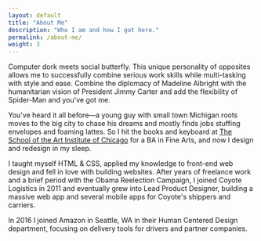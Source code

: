 ```yaml
---
layout: default
title: "About Me"
description: "Who I am and how I got here."
permalink: /about-me/
weight: 3
---
```


Computer dork meets social butterfly. This unique personality of opposites allows me to successfully combine serious work skills while multi-tasking with style and ease. Combine the diplomacy of Madeline Albright with the humanitarian vision of President Jimmy Carter and add the flexibility of Spider-Man and you've got me.

You've heard it all before—a young guy with small town Michigan roots moves to the big city to chase his dreams and mostly finds jobs stuffing envelopes and foaming lattes. So I hit the books and keyboard at 
[The School of the Art Institute of Chicago](http://www.saic.edu/) for a BA in Fine Arts, and now I design and redesign in my sleep.

I taught myself HTML & CSS, applied my knowledge to front-end web design and fell in love with building websites. After years of freelance work and a brief period with the Obama Reelection Campaign, I joined Coyote Logistics in 2011 and eventually grew into Lead Product Designer, building a massive web app and several mobile apps for Coyote's shippers and carriers.

In 2016 I joined Amazon in Seattle, WA in their Human Centered Design department, focusing on delivery tools for drivers and partner companies.